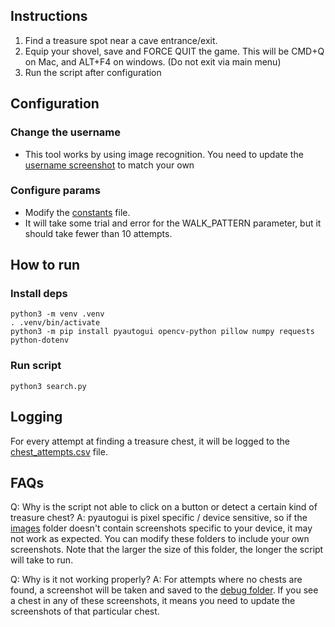 ## Instructions
1. Find a treasure spot near a cave entrance/exit.
2. Equip your shovel, save and FORCE QUIT the game. This will be CMD+Q on Mac, and ALT+F4 on windows. (Do not exit via main menu)
3. Run the script after configuration
   
## Configuration

### Change the username

- This tool works by using image recognition. You need to update the [username screenshot](./images/username) to match your own

### Configure params

- Modify the [constants](./utils/constants.py) file.
- It will take some trial and error for the WALK_PATTERN parameter, but it should take fewer than 10 attempts.

## How to run

### Install deps

```
python3 -m venv .venv
. .venv/bin/activate
python3 -m pip install pyautogui opencv-python pillow numpy requests python-dotenv
```

### Run script

```
python3 search.py
```

## Logging

For every attempt at finding a treasure chest, it will be logged to the [chest_attempts.csv](./chest_attempts.csv) file.

## FAQs

Q: Why is the script not able to click on a button or detect a certain kind of treasure chest?
A: pyautogui is pixel specific / device sensitive, so if the [images](./images/) folder doesn't contain screenshots specific to your device, it may not work as expected. You can modify these folders to include your own screenshots. Note that the larger the size of this folder, the longer the script will take to run.

Q: Why is it not working properly?
A: For attempts where no chests are found, a screenshot will be taken and saved to the [debug folder](./debug_screenshots/). If you see a chest in any of these screenshots, it means you need to update the screenshots of that particular chest.
